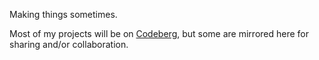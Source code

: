 Making things sometimes.

Most of my projects will be on [Codeberg](https://codeberg.org/LavenderPerry), but some are mirrored here for sharing and/or collaboration.
